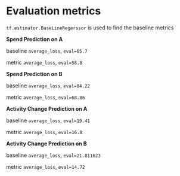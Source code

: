 # Evaluation metrics

`tf.estimator.BaseLineRegerssor` is used to find the baseline metrics

**Spend Prediction on A**

baseline `average_loss`, `eval=65.7`

metric `average_loss`, `eval=58.8`

**Spend Prediction on B**

baseline `average_loss`, `eval=84.22`

metric `average_loss`, `eval=68.86`


**Activity Change Prediction on A**

baseline `average_loss`, `eval=19.41`

metric `average_loss`, `eval=16.8`


**Activity Change Prediction on B**

baseline `average_loss`, `eval=21.811623`

metric `average_loss`, `eval=14.72`
